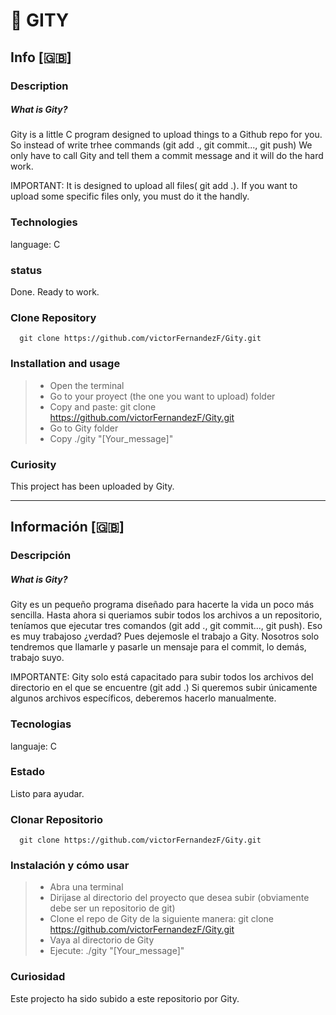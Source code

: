 # :paperclip: GITY
## Info [:gb:]
### Description
##### What is Gity?
Gity is a little C program designed to upload things to a Github repo for you.
So instead of write trhee commands (git add ., git commit..., git push)
We only have to call Gity and tell them a commit message and it will do the hard work.

IMPORTANT: It is designed to upload all files( git add .). If you want to upload some specific files only, you must do it the handly.

### Technologies
language: C  

### status
Done. Ready to work.

### Clone Repository
~~~~
  git clone https://github.com/victorFernandezF/Gity.git    
~~~~

### Installation and usage
> - Open the terminal   
> - Go to your proyect (the one you want to upload) folder   
> - Copy and paste: git clone https://github.com/victorFernandezF/Gity.git    
> - Go to Gity folder   
> - Copy ./gity "[Your_message]"   

### Curiosity
This project has been uploaded by Gity.

<hr/>

## Información [:gb:]
### Descripción
##### What is Gity?
Gity es un pequeño programa diseñado para hacerte la vida un poco más sencilla.
Hasta ahora si queriamos subir todos los archivos a un repositorio, teníamos que ejecutar tres comandos (git add ., git commit..., git push). Eso es muy trabajoso ¿verdad?
Pues dejemosle el trabajo a Gity. Nosotros solo tendremos que llamarle y pasarle un mensaje para el commit, lo demás, trabajo suyo.

IMPORTANTE: Gity solo está capacitado para subir todos los archivos del directorio en el que se encuentre (git add .)
Si queremos subir únicamente algunos archivos específicos, deberemos hacerlo manualmente.

### Tecnologias
languaje: C  

### Estado
Listo para ayudar.

### Clonar Repositorio
~~~~
  git clone https://github.com/victorFernandezF/Gity.git    
~~~~

### Instalación y cómo usar
> - Abra una terminal   
> - Dirijase al directorio del proyecto que desea subir (obviamente debe ser un repositorio de git)   
> - Clone el repo de Gity de la siguiente manera: git clone https://github.com/victorFernandezF/Gity.git    
> - Vaya al directorio de Gity   
> - Ejecute: ./gity "[Your_message]"   

### Curiosidad
Este projecto ha sido subido a este repositorio por Gity.
